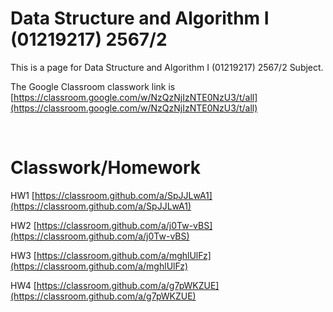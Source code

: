 # Data Structure and Algorithm I (01219217) 2567/2

This is a page for Data Structure and Algorithm I (01219217) 2567/2 Subject.

The Google Classroom classwork link is [https://classroom.google.com/w/NzQzNjIzNTE0NzU3/t/all](https://classroom.google.com/w/NzQzNjIzNTE0NzU3/t/all)

<br>

# Classwork/Homework

HW1 [https://classroom.github.com/a/SpJJLwA1](https://classroom.github.com/a/SpJJLwA1)

HW2 [https://classroom.github.com/a/j0Tw-vBS](https://classroom.github.com/a/j0Tw-vBS)

HW3 [https://classroom.github.com/a/mghlUlFz](https://classroom.github.com/a/mghlUlFz)

HW4 [https://classroom.github.com/a/g7pWKZUE](https://classroom.github.com/a/g7pWKZUE)
